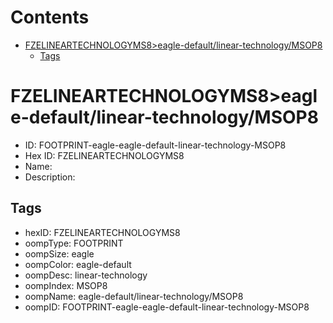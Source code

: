 



Contents
========

* [FZELINEARTECHNOLOGYMS8>eagle-default/linear-technology/MSOP8](#fzelineartechnologyms8eagle-defaultlinear-technologymsop8)
	* [Tags](#tags)

# FZELINEARTECHNOLOGYMS8>eagle-default/linear-technology/MSOP8

- ID: FOOTPRINT-eagle-eagle-default-linear-technology-MSOP8
- Hex ID: FZELINEARTECHNOLOGYMS8
- Name: 
- Description: 

## Tags

- hexID: FZELINEARTECHNOLOGYMS8
- oompType: FOOTPRINT
- oompSize: eagle
- oompColor: eagle-default
- oompDesc: linear-technology
- oompIndex: MSOP8
- oompName: eagle-default/linear-technology/MSOP8
- oompID: FOOTPRINT-eagle-eagle-default-linear-technology-MSOP8
